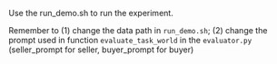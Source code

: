 Use the run_demo.sh to run the experiment.

Remember to (1) change the data path in ```run_demo.sh```; (2) change the prompt used in function ```evaluate_task_world``` in the ```evaluator.py``` (seller_prompt for seller, buyer_prompt for buyer)

